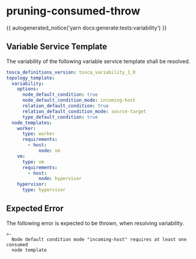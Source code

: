 # pruning-consumed-throw

{{ autogenerated_notice('yarn docs:generate:tests:variability') }}


## Variable Service Template

The variability of the following variable service template shall be resolved.

```yaml linenums="1"
tosca_definitions_version: tosca_variability_1_0
topology_template:
  variability:
    options:
      node_default_condition: true
      node_default_condition_mode: incoming-host
      relation_default_condition: true
      relation_default_condition_mode: source-target
      type_default_condition: true
  node_templates:
    worker:
      type: worker
      requirements:
        - host:
            node: vm
    vm:
      type: vm
      requirements:
        - host:
            node: hypervisor
    hypervisor:
      type: hypervisor
```




## Expected Error

The following error is expected to be thrown, when resolving variability.

```text linenums="1"
>-
  Node default condition mode "incoming-host" requires at least one consumed
  node template
```
